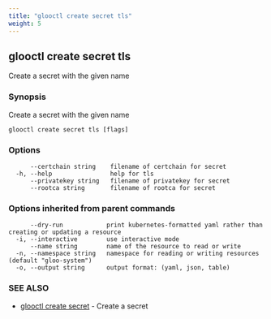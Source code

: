 ```yaml
---
title: "glooctl create secret tls"
weight: 5
---
```

## glooctl create secret tls

Create a secret with the given name

### Synopsis

Create a secret with the given name

```
glooctl create secret tls [flags]
```

### Options

```
      --certchain string    filename of certchain for secret
  -h, --help                help for tls
      --privatekey string   filename of privatekey for secret
      --rootca string       filename of rootca for secret
```

### Options inherited from parent commands

```
      --dry-run            print kubernetes-formatted yaml rather than creating or updating a resource
  -i, --interactive        use interactive mode
      --name string        name of the resource to read or write
  -n, --namespace string   namespace for reading or writing resources (default "gloo-system")
  -o, --output string      output format: (yaml, json, table)
```

### SEE ALSO

* [glooctl create secret](../glooctl_create_secret)	 - Create a secret

